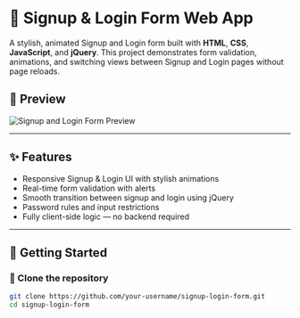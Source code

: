 # 🔐 Signup & Login Form Web App

A stylish, animated Signup and Login form built with **HTML**, **CSS**, **JavaScript**, and **jQuery**. This project demonstrates form validation, animations, and switching views between Signup and Login pages without page reloads.

## 📸 Preview

![Signup and Login Form Preview](path/to/your/screenshot.png) <!-- Optional: Replace with your screenshot -->

---

## ✨ Features

- Responsive Signup & Login UI with stylish animations
- Real-time form validation with alerts
- Smooth transition between signup and login using jQuery
- Password rules and input restrictions
- Fully client-side logic — no backend required

---

## 🚀 Getting Started

### 📁 Clone the repository

```bash
git clone https://github.com/your-username/signup-login-form.git
cd signup-login-form
